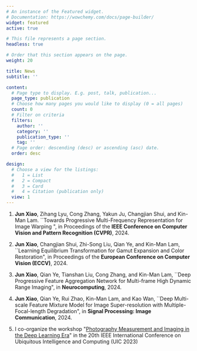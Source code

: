 ```yaml
---
# An instance of the Featured widget.
# Documentation: https://wowchemy.com/docs/page-builder/
widget: featured
active: true

# This file represents a page section.
headless: true

# Order that this section appears on the page.
weight: 20

title: News
subtitle: ''

content:
  # Page type to display. E.g. post, talk, publication...
  page_type: publication
  # Choose how many pages you would like to display (0 = all pages)
  count: 0
  # Filter on criteria
  filters:
    author: ''
    category: ''
    publication_type: ''
    tag: ''
  # Page order: descending (desc) or ascending (asc) date.
  order: desc

design:
  # Choose a view for the listings:
  #   1 = List
  #   2 = Compact
  #   3 = Card
  #   4 = Citation (publication only)
  view: 1
---
```


1. **Jun Xiao**, Zihang Lyu, Cong Zhang, Yakun Ju, Changjian Shui, and Kin-Man Lam. ``Towards Progressive Multi-Frequency Representation for Image Warping
", in Proceedings of the **IEEE Conference on Computer Vision and Pattern Recognition (CVPR)**, 2024.

2. **Jun Xiao**, Changjian Shui, Zhi-Song Liu, Qian Ye, and Kin-Man Lam, ``Learning Equilibrium Transformation for Gamut Expansion and Color Restoration", in Proceedings of the **European Conference on Computer Vision (ECCV)**, 2024.

3. **Jun Xiao**, Qian Ye, Tianshan Liu, Cong Zhang, and Kin-Man Lam, ``Deep Progressive Feature Aggregation Network for Multi-frame High Dynamic Range Imaging", in **Neurocomputing**, 2024.

4. **Jun Xiao**, Qian Ye, Rui Zhao, Kin-Man Lam, and Kao Wan, ``Deep Multi-scale Feature Mixture Model for Image Super-resolution with Multiple-Focal-length Degradation", in **Signal Processing: Image Communication**, 2024.

5. I co-organize the workshop "[Photography Measurement and Imaging in the Deep Learning Era](https://ieee-smart-world-congress.org/program/uic2023/workshops)" in the 20th IEEE International Conference on Ubiquitous Intelligence and Computing (UIC 2023)



